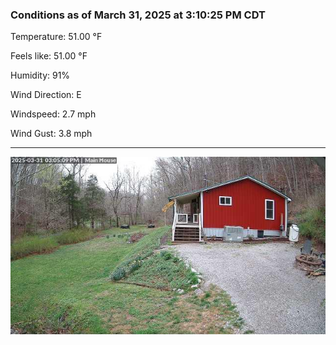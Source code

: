 ### Conditions as of March 31, 2025 at 3:10:25 PM CDT 

Temperature: 51.00 &deg;F

Feels like: 51.00 &deg;F

Humidity: 91%

Wind Direction: E

Windspeed: 2.7 mph

Wind Gust: 3.8 mph

---

<img src="./images/latest.jpeg"/>

